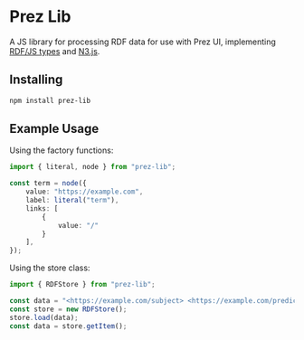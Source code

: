 # Prez Lib
A JS library for processing RDF data for use with Prez UI, implementing [RDF/JS types](https://github.com/rdfjs/types) and [N3.js](https://github.com/rdfjs/N3.js).

## Installing

```bash
npm install prez-lib
```

## Example Usage
Using the factory functions:
```typescript
import { literal, node } from "prez-lib";

const term = node({
    value: "https://example.com",
    label: literal("term"),
    links: [
        {
            value: "/"
        }
    ],
});
```

Using the store class:
```typescript
import { RDFStore } from "prez-lib";

const data = "<https://example.com/subject> <https://example.com/predicate> <https://example.com/object> .";
const store = new RDFStore();
store.load(data);
const data = store.getItem();
```
